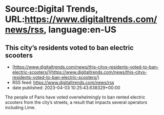 # Source:Digital Trends, URL:https://www.digitaltrends.com/news/rss, language:en-US

## This city’s residents voted to ban electric scooters
 - [https://www.digitaltrends.com/news/this-citys-residents-voted-to-ban-electric-scooters/](https://www.digitaltrends.com/news/this-citys-residents-voted-to-ban-electric-scooters/)
 - RSS feed: https://www.digitaltrends.com/news/rss
 - date published: 2023-04-03 10:25:43.638329+00:00

The people of Paris have voted overwhelmingly to ban rented electric scooters from the city’s streets, a result that impacts several operators including Lime.

